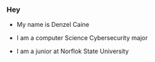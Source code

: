 ### Hey 

- My name is Denzel Caine

- I am a computer Science Cybersecurity major 

- I am a junior at  Norflok State University
